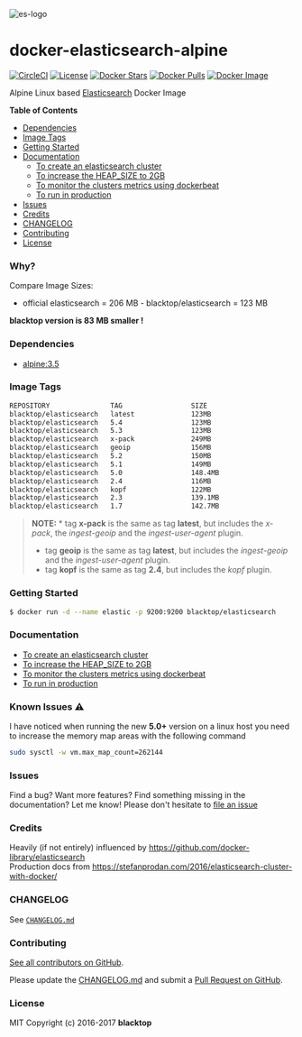 ![es-logo](https://raw.githubusercontent.com/blacktop/docker-elasticsearch-alpine/master/es-logo.png)

docker-elasticsearch-alpine
===========================

[![CircleCI](https://circleci.com/gh/blacktop/docker-elasticsearch-alpine.png?style=shield)](https://circleci.com/gh/blacktop/docker-elasticsearch-alpine) [![License](http://img.shields.io/:license-mit-blue.svg)](http://doge.mit-license.org) [![Docker Stars](https://img.shields.io/docker/stars/blacktop/elasticsearch.svg)](https://hub.docker.com/r/blacktop/elasticsearch/) [![Docker Pulls](https://img.shields.io/docker/pulls/blacktop/elasticsearch.svg)](https://hub.docker.com/r/blacktop/elasticsearch/) [![Docker Image](https://img.shields.io/badge/docker%20image-123MB-blue.svg)](https://hub.docker.com/r/blacktop/elasticsearch/)

Alpine Linux based [Elasticsearch](https://www.elastic.co/products/elasticsearch) Docker Image

**Table of Contents**

-	[Dependencies](#dependencies)
-	[Image Tags](#image-tags)
-	[Getting Started](#getting-started)
-	[Documentation](#documentation)
	-	[To create an elasticsearch cluster](docs/create.md)
	-	[To increase the HEAP_SIZE to 2GB](docs/options.md)  
	-	[To monitor the clusters metrics using dockerbeat](docs/dockerbeat.md)
	-	[To run in production](docs/production.md)
-	[Issues](#issues)
-	[Credits](#credits)
-	[CHANGELOG](#changelog)
-	[Contributing](#contributing)
-	[License](#license)

### Why?

Compare Image Sizes:  
 - official elasticsearch = 206 MB - blacktop/elasticsearch = 123 MB

**blacktop version is 83 MB smaller !**

### Dependencies

-	[alpine:3.5](https://index.docker.io/_/gliderlabs/alpine/)

### Image Tags

```bash
REPOSITORY               TAG                 SIZE
blacktop/elasticsearch   latest              123MB
blacktop/elasticsearch   5.4                 123MB
blacktop/elasticsearch   5.3                 123MB
blacktop/elasticsearch   x-pack              249MB
blacktop/elasticsearch   geoip               156MB
blacktop/elasticsearch   5.2                 150MB
blacktop/elasticsearch   5.1                 149MB
blacktop/elasticsearch   5.0                 148.4MB
blacktop/elasticsearch   2.4                 116MB
blacktop/elasticsearch   kopf                122MB
blacktop/elasticsearch   2.3                 139.1MB
blacktop/elasticsearch   1.7                 142.7MB
```

> **NOTE:** * tag **x-pack** is the same as tag **latest**, but includes the *x-pack*, the *ingest-geoip* and the *ingest-user-agent* plugin.  
>  * tag **geoip** is the same as tag **latest**, but includes the *ingest-geoip* and the *ingest-user-agent* plugin.  
>  * tag **kopf** is the same as tag **2.4**, but includes the *kopf* plugin.

### Getting Started

```bash
$ docker run -d --name elastic -p 9200:9200 blacktop/elasticsearch
```

### Documentation

-	[To create an elasticsearch cluster](docs/create.md)
-	[To increase the HEAP_SIZE to 2GB](docs/options.md)
-	[To monitor the clusters metrics using dockerbeat](docs/dockerbeat.md)
-	[To run in production](docs/production.md)

### Known Issues :warning:

I have noticed when running the new **5.0+** version on a linux host you need to increase the memory map areas with the following command

```bash
sudo sysctl -w vm.max_map_count=262144
```

### Issues

Find a bug? Want more features? Find something missing in the documentation? Let me know! Please don't hesitate to [file an issue](https://github.com/blacktop/docker-elasticsearch-alpine/issues/new)

### Credits

Heavily (if not entirely) influenced by https://github.com/docker-library/elasticsearch  
Production docs from https://stefanprodan.com/2016/elasticsearch-cluster-with-docker/

### CHANGELOG

See [`CHANGELOG.md`](https://github.com/blacktop/docker-elasticsearch-alpine/blob/master/CHANGELOG.md)

### Contributing

[See all contributors on GitHub](https://github.com/blacktop/docker-elasticsearch-alpine/graphs/contributors).

Please update the [CHANGELOG.md](https://github.com/blacktop/docker-elasticsearch-alpine/blob/master/CHANGELOG.md) and submit a [Pull Request on GitHub](https://help.github.com/articles/using-pull-requests/).

### License

MIT Copyright (c) 2016-2017 **blacktop**
